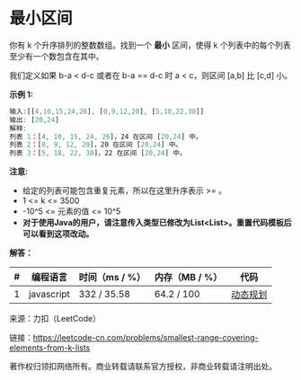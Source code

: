 # 最小区间

你有 k 个升序排列的整数数组。找到一个 **最小** 区间，使得 k 个列表中的每个列表至少有一个数包含在其中。

我们定义如果 b-a < d-c 或者在 b-a == d-c 时 a < c，则区间 [a,b] 比 [c,d] 小。

**示例 1:**

``` javascript
输入:[[4,10,15,24,26], [0,9,12,20], [5,18,22,30]]
输出: [20,24]
解释:
列表 1：[4, 10, 15, 24, 26]，24 在区间 [20,24] 中。
列表 2：[0, 9, 12, 20]，20 在区间 [20,24] 中。
列表 3：[5, 18, 22, 30]，22 在区间 [20,24] 中。
```

**注意:**

- 给定的列表可能包含重复元素，所以在这里升序表示 >= 。
- 1 <= k <= 3500
- -10^5 <= 元素的值 <= 10^5
- **对于使用Java的用户，请注意传入类型已修改为List<List<Integer>>。重置代码模板后可以看到这项改动。**

**解答：**

**#**|**编程语言**|**时间（ms / %）**|**内存（MB / %）**|**代码**
--|--|--|--|--
1|javascript|332 / 35.58|64.2 / 100|[动态规划](./javascript/ac_v1.js)

来源：力扣（LeetCode）

链接：https://leetcode-cn.com/problems/smallest-range-covering-elements-from-k-lists

著作权归领扣网络所有。商业转载请联系官方授权，非商业转载请注明出处。
